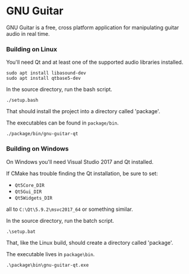 GNU Guitar
==========

GNU Guitar is a free, cross platform application for manipulating guitar audio in real time.

### Building on Linux

You'll need Qt and at least one of the supported audio libraries installed.

```
sudo apt install libasound-dev
sudo apt install qtbase5-dev
```

In the source directory, run the bash script.

```
./setup.bash
```

That should install the project into a directory called 'package'.

The executables can be found in `package/bin`.

```
./package/bin/gnu-guitar-qt
```

### Building on Windows

On Windows you'll need Visual Studio 2017 and Qt installed.

If CMake has trouble finding the Qt installation, be sure to set:

 - `Qt5Core_DIR`
 - `Qt5Gui_DIR`
 - `Qt5Widgets_DIR`

all to `C:\Qt\5.9.2\msvc2017_64` or something similar.

In the source directory, run the batch script.

```
.\setup.bat
```

That, like the Linux build, should create a directory called 'package'.

The executable lives in `package\bin`.

```
.\package\bin\gnu-guitar-qt.exe
```
